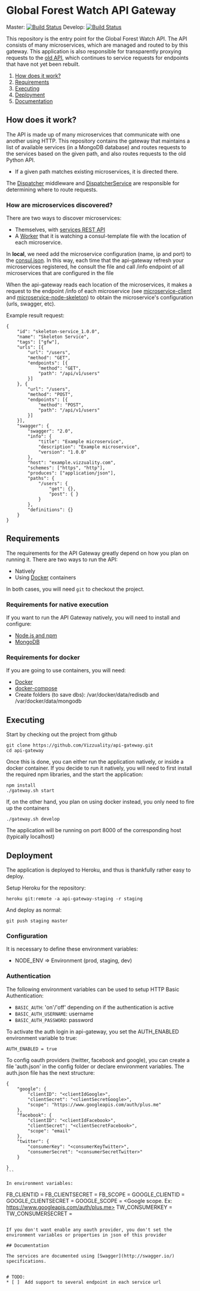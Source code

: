 # Global Forest Watch API Gateway

Master: [![Build Status](https://travis-ci.org/Vizzuality/api-gateway.svg?branch=master)](https://travis-ci.org/Vizzuality/api-gateway) Develop: [![Build Status](https://travis-ci.org/Vizzuality/api-gateway.svg?branch=develop)](https://travis-ci.org/Vizzuality/api-gateway)



This repository is the entry point for the Global Forest Watch API. The
API consists of many microservices, which are managed and routed to by
this gateway. This application is also responsible for transparently
proxying requests to the [old API](https://github.com/wri/gfw-api),
which continues to service requests for endpoints that have not yet been
rebuilt.

1. [How does it work?](#how-does-it-work)
2. [Requirements](#requirements)
3. [Executing](#executing)
4. [Deployment](#deployment)
5. [Documentation](#documentation)

## How does it work?

The API is made up of many microservices that communicate with one
another using HTTP. This repository contains the gateway that maintains
a list of available services (in a MongoDB database) and routes requests
to the services based on the given path, and also routes requests to the
old Python API.

* If a given path matches existing microservices, it is directed there.


The [Dispatcher](app/src/routes/dispatcherRouter.js) middleware and
[DispatcherService](app/src/services/dispatcherService.js) are
responsible for determining where to route requests.

### How are microservices discovered?

There are two ways to discover microservices:
* Themselves, with [services REST API](docs/service_registry.md)
* A [Worker](docs/worker.md) that it is watching a consul-template file with the location of each microservice.

In **local**, we need add the microservice configuration (name, ip and port) to the [consul.json](app/consul.json). In this way, each time that the api-gateway refresh your microservices registered, he consult the file and call /info endpoint of all microservices that are configured in the file

When the api-gateway reads each location of the microservices, it makes a request to the endpoint /info of each microservice (see [microservice-client](https://github.com/Vizzuality/microservice-client#readme) and [microservice-node-skeleton](https://github.com/Vizzuality/microservice-node-skeleton#configuration-api-configuration)) to obtain the microservice's configuration (urls, swagger, etc).

Example result request:

````
{
    "id": "skeleton-service_1.0.0",
    "name": "Skeleton Service",
    "tags": ["gfw"],
    "urls": [{
        "url": "/users",
        "method": "GET",
        "endpoints": [{
            "method": "GET",
            "path": "/api/v1/users"
        }]
    }, {
        "url": "/users",
        "method": "POST",
        "endpoints": [{
            "method": "POST",
            "path": "/api/v1/users"
        }]
    }],
    "swagger": {
        "swagger": "2.0",
        "info": {
            "title": "Example microservice",
            "description": "Example microservice",
            "version": "1.0.0"
        },
        "host": "example.vizzuality.com",
        "schemes": ["https", "http"],
        "produces": ["application/json"],
        "paths": {
            "/users": {
                "get": {},
                "post": { }
            }
        },
        "definitions": {}
    }
}

````

## Requirements

The requirements for the API Gateway greatly depend on how you plan on running it. There are two ways to run the API:
- Natively
- Using [Docker](https://www.docker.com/) containers

In both cases, you will need `git` to checkout the project.

### Requirements for native execution

If you want to run the API Gateway natively, you will need to install and configure:

- [Node.js and npm](https://nodejs.org/)
- [MongoDB](https://www.mongodb.org/)

### Requirements for docker

If you are going to use containers, you will need:

- [Docker](https://www.docker.com/)
- [docker-compose](https://docs.docker.com/compose/)
- Create folders (to save dbs): /var/docker/data/redisdb and /var/docker/data/mongodb

## Executing

Start by checking out the project from github

```
git clone https://github.com/Vizzuality/api-gateway.git
cd api-gateway
```

Once this is done, you can either run the application natively, or inside a docker container.
If you decide to run it natively, you will need to first install the required npm libraries, and the start the application:

```
npm install
./gateway.sh start
```

If, on the other hand, you plan on using docker instead, you only need to fire up the containers

```
./gateway.sh develop
```

The application will be running on port 8000 of the corresponding host (typically localhost)

## Deployment

The application is deployed to Heroku, and thus is thankfully rather easy
to deploy.

Setup Heroku for the repository:

```
heroku git:remote -a api-gateway-staging -r staging
```

And deploy as normal:

```
git push staging master
```

### Configuration

It is necessary to define these environment variables:

* NODE_ENV => Environment (prod, staging, dev)

### Authentication

The following environment variables can be used to setup HTTP Basic
Authentication:

* `BASIC_AUTH`: 'on'/'off' depending on if the authentication is active
* `BASIC_AUTH_USERNAME`: username
* `BASIC_AUTH_PASSWORD`: password


To activate the auth login in api-gateway, you set the AUTH_ENABLED environment variable to true:
````
AUTH_ENABLED = true
````

To config oauth providers (twitter, facebook and google), you can create a file 'auth.json' in the config folder or declare environment variables.
The auth.json file has the next structure:
````
{
    "google": {
        "clientID": "<clientIdGoogle>",
        "clientSecret": "<clientSecretGoogle>",
        "scope": "https://www.googleapis.com/auth/plus.me"
    },
    "facebook": {
        "clientID": "<clientIdFacebook>",
        "clientSecret": "<clientSecretFacebook>",
        "scope": "email"
    },
    "twitter": {
        "consumerKey": "<consumerKeyTwitter>",
        "consumerSecret": "<consumerSecretTwitter>"
    }

}
```

In environment variables:
````
FB_CLIENTID = <Facebook client id>
FB_CLIENTSECRET = <Facebook Client secret>
FB_SCOPE = <Facebook scope. ex: email>
GOOGLE_CLIENTID = <Google client id>
GOOGLE_CLIENTSECRET = <Google client secret>
GOOGLE_SCOPE = <Google scope. Ex: https://www.googleapis.com/auth/plus.me>
TW_CONSUMERKEY = <Twitter consumer key>
TW_CONSUMERSECRET = <Twitter consumer secret>

```

If you don't want enable any oauth provider, you don't set the environment variables or properties in json of this provider

## Documentation

The services are documented using [Swagger](http://swagger.io/) specifications.


# TODO:
* [ ]  Add support to several endpoint in each service url
